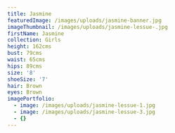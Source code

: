 ```yaml
---
title: Jasmine
featuredImage: /images/uploads/jasmine-banner.jpg
imageThumbnail: /images/uploads/jasmine-lessue-.jpg
firstName: Jasmine
collection: Girls
height: 162cms
bust: 79cms
waist: 65cms
hips: 89cms
size: '8'
shoeSize: '7'
hair: Brown
eyes: Brown
imagePortfolio:
  - image: /images/uploads/jasmine-lessue-1.jpg
  - image: /images/uploads/jasmine-lessue-3.jpg
  - {}
---
```


